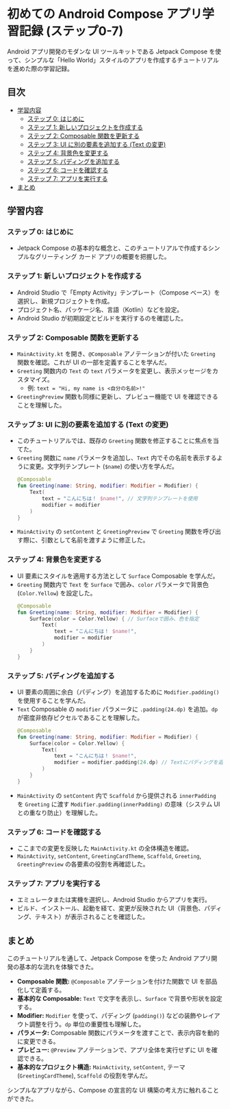 # 初めての Android Compose アプリ学習記録 (ステップ0-7)

Android アプリ開発のモダンな UI ツールキットである Jetpack Compose を使って、シンプルな「Hello World」スタイルのアプリを作成するチュートリアルを進めた際の学習記録。

## 目次

* [学習内容](#学習内容)
    * [ステップ 0: はじめに](#ステップ-0-はじめに)
    * [ステップ 1: 新しいプロジェクトを作成する](#ステップ-1-新しいプロジェクトを作成する)
    * [ステップ 2: Composable 関数を更新する](#ステップ-2-composable-関数を更新する)
    * [ステップ 3: UI に別の要素を追加する (Text の変更)](#ステップ-3-ui-に別の要素を追加する-text-の変更)
    * [ステップ 4: 背景色を変更する](#ステップ-4-背景色を変更する)
    * [ステップ 5: パディングを追加する](#ステップ-5-パディングを追加する)
    * [ステップ 6: コードを確認する](#ステップ-6-コードを確認する)
    * [ステップ 7: アプリを実行する](#ステップ-7-アプリを実行する)
* [まとめ](#まとめ)

## 学習内容

### ステップ 0: はじめに

* Jetpack Compose の基本的な概念と、このチュートリアルで作成するシンプルなグリーティング カード アプリの概要を把握した。

### ステップ 1: 新しいプロジェクトを作成する

* Android Studio で「Empty Activity」テンプレート（Compose ベース）を選択し、新規プロジェクトを作成。
* プロジェクト名、パッケージ名、言語（Kotlin）などを設定。
* Android Studio が初期設定とビルドを実行するのを確認した。

### ステップ 2: Composable 関数を更新する

* `MainActivity.kt` を開き、`@Composable` アノテーションが付いた `Greeting` 関数を確認。これが UI の一部を定義することを学んだ。
* `Greeting` 関数内の `Text` の `text` パラメータを変更し、表示メッセージをカスタマイズ。
    * 例: `text = "Hi, my name is <自分の名前>!"`
* `GreetingPreview` 関数も同様に更新し、プレビュー機能で UI を確認できることを理解した。

### ステップ 3: UI に別の要素を追加する (Text の変更)

* このチュートリアルでは、既存の `Greeting` 関数を修正することに焦点を当てた。
* `Greeting` 関数に `name` パラメータを追加し、`Text` 内でその名前を表示するように変更。文字列テンプレート (`$name`) の使い方を学んだ。
    ```kotlin
    @Composable
    fun Greeting(name: String, modifier: Modifier = Modifier) {
        Text(
            text = "こんにちは！ $name!", // 文字列テンプレートを使用
            modifier = modifier
        )
    }
    ```
* `MainActivity` の `setContent` と `GreetingPreview` で `Greeting` 関数を呼び出す際に、引数として名前を渡すように修正した。

### ステップ 4: 背景色を変更する

* UI 要素にスタイルを適用する方法として `Surface` Composable を学んだ。
* `Greeting` 関数内で `Text` を `Surface` で囲み、`color` パラメータで背景色 (`Color.Yellow`) を設定した。
    ```kotlin
    @Composable
    fun Greeting(name: String, modifier: Modifier = Modifier) {
        Surface(color = Color.Yellow) { // Surfaceで囲み、色を指定
            Text(
                text = "こんにちは！ $name!",
                modifier = modifier
            )
        }
    }
    ```

### ステップ 5: パディングを追加する

* UI 要素の周囲に余白（パディング）を追加するために `Modifier.padding()` を使用することを学んだ。
* `Text` Composable の `modifier` パラメータに `.padding(24.dp)` を追加。`dp` が密度非依存ピクセルであることを理解した。
    ```kotlin
    @Composable
    fun Greeting(name: String, modifier: Modifier = Modifier) {
        Surface(color = Color.Yellow) {
            Text(
                text = "こんにちは！ $name!",
                modifier = modifier.padding(24.dp) // Textにパディングを追加
            )
        }
    }
    ```
* `MainActivity` の `setContent` 内で `Scaffold` から提供される `innerPadding` を `Greeting` に渡す `Modifier.padding(innerPadding)` の意味（システム UI との重なり防止）を理解した。

### ステップ 6: コードを確認する

* ここまでの変更を反映した `MainActivity.kt` の全体構造を確認。
* `MainActivity`, `setContent`, `GreetingCardTheme`, `Scaffold`, `Greeting`, `GreetingPreview` の各要素の役割を再確認した。

### ステップ 7: アプリを実行する

* エミュレータまたは実機を選択し、Android Studio からアプリを実行。
* ビルド、インストール、起動を経て、変更が反映された UI（背景色、パディング、テキスト）が表示されることを確認した。

## まとめ

このチュートリアルを通して、Jetpack Compose を使った Android アプリ開発の基本的な流れを体験できた。

* **Composable 関数:** `@Composable` アノテーションを付けた関数で UI を部品化して定義する。
* **基本的な Composable:** `Text` で文字を表示し、`Surface` で背景や形状を設定する。
* **Modifier:** `Modifier` を使って、パディング (`padding()`) などの装飾やレイアウト調整を行う。`dp` 単位の重要性も理解した。
* **パラメータ:** Composable 関数にパラメータを渡すことで、表示内容を動的に変更できる。
* **プレビュー:** `@Preview` アノテーションで、アプリ全体を実行せずに UI を確認できる。
* **基本的なプロジェクト構造:** `MainActivity`, `setContent`, テーマ (`GreetingCardTheme`), `Scaffold` の役割を学んだ。

シンプルなアプリながら、Compose の宣言的な UI 構築の考え方に触れることができた。
